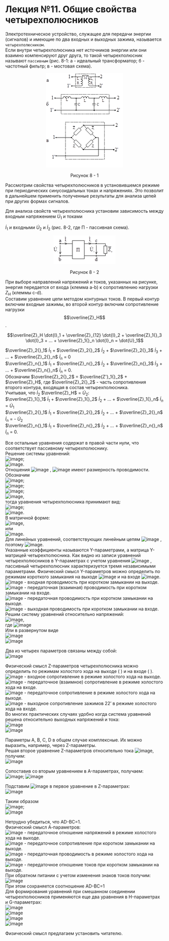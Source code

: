 # Лекция №11. Общие свойства четырехполюсников
Электротехническое устройство, служащее для передачи энергии (сигналов) и имеющие по два входных и выходных зажима, называется `четырехполюсником`.  
Если внутри четырехполюсника нет источников энергии или они взаимно компенсируют друг друга, то такой четырехполюсник называют `пассивным` (рис. 8-1: а - идеальный трансформатор; б - частотный фильтр; в - мостовая схема).

<p align="center" > <img src="./pic/p2.png"></p>
<p align="center" >Рисунок 8 - 1</p> 

Рассмотрим свойства четырехполюсников в установившемся режиме при периодических синусоидальных токах и напряжениях. Это позволит в дальнейшем применить полученные результаты для анализа цепей при других формах сигналов.  

Для анализа свойств четырехполюсника установим зависимость между входным напряжением $\dot{U}_1$ и токами

$\dot{I}_1$ и входными
$\dot{U}_2$ и
$\dot{I}_2$ (рис. 8-2, где П - пассивная схема).

 
<p align="center" > <img src="./pic/p3.png"></p>
<p align="center" >Рисунок 8 - 2</p>

При выборе направлений напряжений и токов, указанных на рисунке, энергия передается от входа (клемма a-b) к сопротивлению нагрузки $Z_H$
  (клеммы c-d).  
Составим уравнение цепи методом контурных токов. В первый контур включим входные зажимы, во второй контур включим сопротивление нагрузки  
$$\overline{Z}_H$$.

```math
\overline{Z}_H \dot{I}_1 + \overline{Z}_{12} \dot{I}_2 + \overline{Z}_1{}_3 \dot{I}_3 + ... + \overline{Z}_1{}_n \dot{I}_n = \dot{U}_1
```

$\overline{Z}_2{}_1$ $\dot{I}_1$ + $\overline{Z}_2{}_2$ $\dot{I}_2$ + $\overline{Z}_2{}_3$ $\dot{I}_3$ + ... + $\overline{Z}_2{}_n$ $\dot{I}_n$ = 0  
$\overline{Z}_n{}_1$ $\dot{I}_1$ + $\overline{Z}_n{}_2$ $\dot{I}_2$ + $\overline{Z}_n{}_3$ $\dot{I}_3$ + ... + $\overline{Z}_n{}_n$ $\dot{I}_n$ = 0.  
Обозначим  $\overline{Z}_2{}_2$ = $\overline{Z'}_1{}_2$ + $\overline{Z}_H$,
где  $\overline{Z}_2{}_2$ - часть сопротивления второго контура, входящая в состав четырехполюсника.  
Учитывая, что $\dot{I}_2$ $\overline{Z}_H$ = $\dot{U}_2$:  
$\overline{Z}_1{}_1$ $\dot{I}_1$ + $\overline{Z}_1{}_2$ $\dot{I}_2$ + ... + $\overline{Z}_1{}_n$ $\dot{I}_n$ = $\dot{U}_1$  
$\overline{Z}_2{}_1$ $\dot{I}_1$ + $\overline{Z}_2{}_2$ $\dot{I}_2$ + ... + $\overline{Z}_2{}_n$ $\dot{I}_n$ = - $\dot{U}_2$  
$\overline{Z}_n{}_1$ $\dot{I}_1$ + $\overline{Z}_n{}_2$ $\dot{I}_2$ + ... + $\overline{Z}_n{}_n$ $\dot{I}_n$ = 0.  

Все остальные уравнения содержат в правой части нули, что соответствует пассивному четырехполюснику.  
Решение системы уравнений:  
 ![image](https://github.com/e-Pascal/Electrical-engineering/assets/149309758/f0731544-3fa3-4780-b286-d82a454c0e74);  
 ![image](https://github.com/e-Pascal/Electrical-engineering/assets/149309758/59a6f0c8-8192-49d5-b065-2874bfddec96).  
Отношения  ![image](https://github.com/e-Pascal/Electrical-engineering/assets/149309758/f421f215-2a84-42ec-a930-20ce770b1419)
,  ![image](https://github.com/e-Pascal/Electrical-engineering/assets/149309758/1046ee61-57ab-410d-8746-9f516f8d7169)
 имеют размерность проводимости.  
Обозначим  
![image](https://github.com/e-Pascal/Electrical-engineering/assets/149309758/b6d9d30e-e93c-4546-9fba-0158531dd9eb);  
![image](https://github.com/e-Pascal/Electrical-engineering/assets/149309758/f90b6646-d84d-4cb3-9411-7417706b44e9);  
![image](https://github.com/e-Pascal/Electrical-engineering/assets/149309758/2fb45f37-9f27-4de4-ad20-92f5f4220dba);  
![image](https://github.com/e-Pascal/Electrical-engineering/assets/149309758/850f12d9-1244-45fd-8eb8-0baa7c0874f2),  
тогда уравнения четырехполюсника принимают вид:  
![image](https://github.com/e-Pascal/Electrical-engineering/assets/149309758/7e1bfd1b-d830-4ab8-9685-4ed8e5c983f1);  
![image](https://github.com/e-Pascal/Electrical-engineering/assets/149309758/7fbf9a58-45ed-4125-a55b-d8322162b1aa).  
В матричной форме:  
 ![image](https://github.com/e-Pascal/Electrical-engineering/assets/149309758/5e6de1b2-e293-4c9e-b43c-4a83f3baecf4),  
или  
 ![image](https://github.com/e-Pascal/Electrical-engineering/assets/149309758/5418795e-1973-4448-979a-eae4df6108db).  
Для линейных уравнений, соответствующих линейным цепям ![image](https://github.com/e-Pascal/Electrical-engineering/assets/149309758/1639616f-9b14-405a-991d-d1c4e70a5fb2)
 , поэтому  ![image](https://github.com/e-Pascal/Electrical-engineering/assets/149309758/6f40d31d-98ec-450b-8a1a-2fabd779c827).  
Указанные коэффициенты называются Y-параметрами, а матрица Y-матрицей четырехполюсника. Как видно из записи уравнений четырехполюсников в Y-параметрах с учетом уравнения  ![image](https://github.com/e-Pascal/Electrical-engineering/assets/149309758/a4044079-af92-4710-b674-e0fb62d923d9)
, пассивный четырехполюсник характеризуется тремя независимыми параметрами. Физический смысл Y-параметров можно определить по режимам короткого замыкания на выходе ![image](https://github.com/e-Pascal/Electrical-engineering/assets/149309758/b969e604-7779-4155-ba13-db5d74462085)
  и на входе ![image](https://github.com/e-Pascal/Electrical-engineering/assets/149309758/f1d9b3b0-4c1e-4c25-82ba-5502f6aef785).  
![image](https://github.com/e-Pascal/Electrical-engineering/assets/149309758/43ca8062-dcce-452d-be52-4bd33a78d7fb) - входная проводимость при коротком замыкании на выходе.  
![image](https://github.com/e-Pascal/Electrical-engineering/assets/149309758/ca877ba7-53a3-4860-9eff-1b76fb12404c) - передаточная (взаимная) проводимость при коротком замыкании на входе.  
![image](https://github.com/e-Pascal/Electrical-engineering/assets/149309758/8e6e7eff-40d9-4205-a416-21906fe3a641) - передаточная проводимость при коротком замыкании на выходе.  
![image](https://github.com/e-Pascal/Electrical-engineering/assets/149309758/4d8758b1-4fec-4a2c-ada5-f89fac314487) - выходная проводимость при коротком замыкании на входе.  
Решим систему уравнений относительно напряжений:  
 ![image](https://github.com/e-Pascal/Electrical-engineering/assets/149309758/3e0bd241-fd8c-4d1c-aa14-7374e323df49),  
где ![image](https://github.com/e-Pascal/Electrical-engineering/assets/149309758/5f3445ba-9f0a-493f-bda4-88407bddeeb5)  
Или в развернутом виде  
![image](https://github.com/e-Pascal/Electrical-engineering/assets/149309758/d216d560-f275-4343-b065-2ee1c63c32f8)  
![image](https://github.com/e-Pascal/Electrical-engineering/assets/149309758/375b5f4e-4707-4ba5-8199-c5e1c28c577b)

 
Два из четырех параметров связаны между собой:  
 ![image](https://github.com/e-Pascal/Electrical-engineering/assets/149309758/3c0b46d4-c561-48e3-9c78-4f263069fa48)  

Физический смысл Z-параметров четырехполюсника можно определить по режимам холостого хода на выходе ( ) и на входе ( ).
 ![image](https://github.com/e-Pascal/Electrical-engineering/assets/149309758/3ee37b3a-0840-4091-b926-e036d0663f9d) - входное сопротивление в режиме холостого хода на выходе.  
![image](https://github.com/e-Pascal/Electrical-engineering/assets/149309758/658f3ee6-a4c0-49dc-8bf6-9173df3044ea) - передаточное (взаимное) сопротивление в режиме холостого хода на входе.  
 ![image](https://github.com/e-Pascal/Electrical-engineering/assets/149309758/951bcdda-2998-40e9-adc8-497ec73c2ca1) - передаточное сопротивление в режиме холостого хода на выходе.  
 ![image](https://github.com/e-Pascal/Electrical-engineering/assets/149309758/289074a0-a33c-45b4-a2fd-fdd357c465d3) - выходное сопротивление зажимов 22’ в режиме холостого хода на входе.  
Во многих практических случаях удобно когда система уравнений решена относительно выходных напряжений и тока:  
 ![image](https://github.com/e-Pascal/Electrical-engineering/assets/149309758/a04f79d9-337b-4c48-8263-2250fa564dc1)  
![image](https://github.com/e-Pascal/Electrical-engineering/assets/149309758/338952c1-d2de-4f62-a9da-946012a299f6)  

 
Параметры A, B, C, D в общем случае комплексные. Их можно выразить, например, через Z-параметры.  
Решая второе уравнение Z-параметров относительно тока ![image](https://github.com/e-Pascal/Electrical-engineering/assets/149309758/06956e9a-1cf1-40e7-90d1-9e80c78c7c7f), получим:  
 ![image](https://github.com/e-Pascal/Electrical-engineering/assets/149309758/bf1277de-ecf8-48cc-9187-88dcb28bdd4b)  

Сопоставив со вторым уравнением в A-параметрах, получаем:  
 ![image](https://github.com/e-Pascal/Electrical-engineering/assets/149309758/7f8c3b44-36f7-48f7-8b85-849ab55742cb); ![image](https://github.com/e-Pascal/Electrical-engineering/assets/149309758/681057d5-4239-4947-ae96-23d3275d0eda)
  
 Подставим ![image](https://github.com/e-Pascal/Electrical-engineering/assets/149309758/32ab9b73-378e-4fc6-9c69-847ae2cb48ec) в первое уравнение в Z-параметрах:  
 ![image](https://github.com/e-Pascal/Electrical-engineering/assets/149309758/189949bd-35b8-41cf-a9fe-5c2d952181a1)  

Таким образом  
 ![image](https://github.com/e-Pascal/Electrical-engineering/assets/149309758/5c21d8ac-ad5d-41a5-bc86-1d3b2e919d83);  
 ![image](https://github.com/e-Pascal/Electrical-engineering/assets/149309758/0b0f5c1a-8e4a-4f73-92db-b5429d808f33)  

Нетрудно убедиться, что AD-BC=1.  
Физический смысл А-параметров:  
![image](https://github.com/e-Pascal/Electrical-engineering/assets/149309758/13343a5d-44ee-46a9-9ce5-1a1f6f8ff601) - передаточное отношение напряжений в режиме холостого хода на выходе.  
![image](https://github.com/e-Pascal/Electrical-engineering/assets/149309758/b5e22c60-f1a7-437c-8024-ff04840eebaf) - передаточное сопротивление при коротком замыкании на выходе.  
![image](https://github.com/e-Pascal/Electrical-engineering/assets/149309758/a2994182-77f8-469e-89a2-796a5922687c) - передаточная проводимость в режиме холостого хода на выходе.  
![image](https://github.com/e-Pascal/Electrical-engineering/assets/149309758/16ef4690-bbfc-4985-bb90-69fbbfde62ef) - передаточное отношение токов при коротком замыкании на выходе.  
При обратном питании с учетом изменения знаков токов получим:  
 ![image](https://github.com/e-Pascal/Electrical-engineering/assets/149309758/4e666acc-c8ce-4fbf-ab56-c7883ca2a302)  
При этом сохраняется соотношение
AD-BC=1  
Для формирования уравнений при смешанном соединении четырехполюсников применяются еще два уравнения в H-параметрах и G-параметрах:  
 ![image](https://github.com/e-Pascal/Electrical-engineering/assets/149309758/7794d67d-2fea-4349-a8e5-4b9675316b5f)  
![image](https://github.com/e-Pascal/Electrical-engineering/assets/149309758/3f4effed-b303-4a56-8a78-9cc85dc245d2)  
![image](https://github.com/e-Pascal/Electrical-engineering/assets/149309758/5975978a-5ca6-432a-bcf5-d34fc3fba652)  
![image](https://github.com/e-Pascal/Electrical-engineering/assets/149309758/4b34a056-a44b-4859-9e82-e736a71c9047)  

 
 
 
Физический смысл предлагаем установить читателю.
